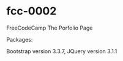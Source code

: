# fcc-0002
FreeCodeCamp The Porfolio Page

Packages:

Bootstrap version 3.3.7, JQuery version 3.1.1
